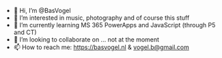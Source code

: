 - 👋 Hi, I’m @BasVogel
- 👀 I’m interested in music, photography and of course this stuff
- 🌱 I’m currently learning MS 365 PowerApps and JavaScript (through P5 and CT)
- 💞️ I’m looking to collaborate on ... not at the moment
- 📫 How to reach me: https://basvogel.nl & vogel.b@gmail.com


<!---
BasVogel/BasVogel is a ✨ special ✨ repository because its `README.md` (this file) appears on your GitHub profile.
You can click the Preview link to take a look at your changes.
--->
